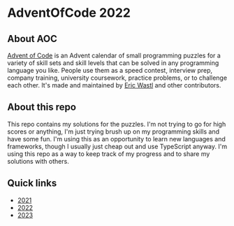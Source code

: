 # AdventOfCode 2022

## About AOC

[Advent of Code](https://adventofcode.com/) is an Advent calendar of small programming puzzles for a variety of skill sets and skill levels that can be solved in any programming language you like. People use them as a speed contest, interview prep, company training, university coursework, practice problems, or to challenge each other. It's made and maintained by [Eric Wastl](https://twitter.com/ericwastl) and other contributors.

## About this repo

This repo contains my solutions for the puzzles. I'm not trying to go for high scores or anything, I'm just trying brush up on my programming skills and have some fun. I'm using this as an opportunity to learn new languages and frameworks, though I usually just cheap out and use TypeScript anyway. I'm using this repo as a way to keep track of my progress and to share my solutions with others.

## Quick links

- [2021](https://github.com/JanPlazovnik/advent-of-code/tree/main/2021)
- [2022](https://github.com/JanPlazovnik/advent-of-code/tree/main/2022)
- [2023](https://github.com/JanPlazovnik/advent-of-code/tree/main/2023)
